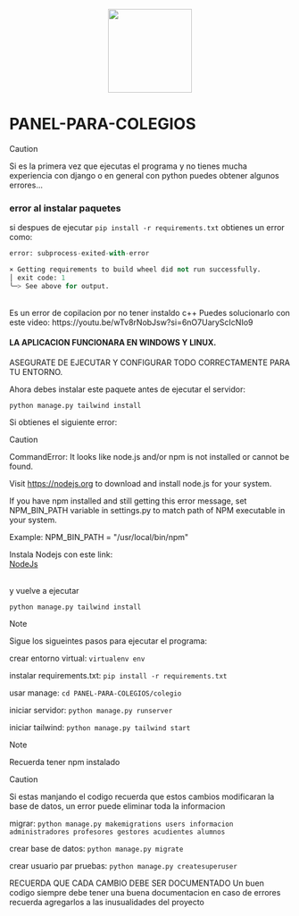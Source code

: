 <p align="center">
  <img width="150px" src="https://i.ibb.co/bXvzjXm/LOGO-h1.png" />
</p>

# PANEL-PARA-COLEGIOS


> [!CAUTION]
> Si es la primera vez que ejecutas el programa y no tienes mucha experiencia con django
> o en general con python puedes obtener algunos errores...
> <br>
> ### error al instalar paquetes
> si despues de ejecutar ```pip install -r requirements.txt```
> obtienes un error como:
> ```python
> error: subprocess-exited-with-error
> 
> × Getting requirements to build wheel did not run successfully.
> │ exit code: 1
> ╰─> See above for output.
> ```
> <br>
> Es un error de copilacion por no tener instaldo c++
> Puedes solucionarlo con este video:
> https://youtu.be/wTv8rNobJsw?si=6nO7UaryScIcNIo9


#### LA APLICACION FUNCIONARA EN WINDOWS Y LINUX. 
ASEGURATE DE EJECUTAR Y CONFIGURAR TODO CORRECTAMENTE PARA TU ENTORNO.


Ahora debes instalar este paquete antes de ejecutar el servidor:
<br>

```python manage.py tailwind install```


Si obtienes el siguiente error:
<br>

> [!CAUTION]
> CommandError: 
> It looks like node.js and/or npm is not installed or cannot be found.
> 
> Visit https://nodejs.org to download and install node.js for your system.
>
> If you have npm installed and still getting this error message, set NPM_BIN_PATH variable in settings.py to match path of NPM executable in your system.
>
> Example:
> NPM_BIN_PATH = "/usr/local/bin/npm"


Instala Nodejs con este link: 
<br>
[NodeJs](https://nodejs.org/en/download)

<br>
y vuelve a ejecutar

```python manage.py tailwind install```

> [!NOTE]
> Sigue los sigueintes pasos para ejecutar el programa:

crear entorno virtual:
```virtualenv env```

instalar requirements.txt:
```pip install -r requirements.txt```

usar manage:
```cd PANEL-PARA-COLEGIOS/colegio```

iniciar servidor:
```python manage.py runserver```

iniciar tailwind:
```python manage.py tailwind start```
> [!NOTE]
> Recuerda tener npm instalado


> [!CAUTION]
> Si estas manjando el codigo recuerda que estos cambios modificaran la base de datos, un error puede eliminar toda la informacion
> <br>

migrar: 
```python manage.py makemigrations users informacion administradores profesores gestores acudientes alumnos```

crear base de datos:
```python manage.py migrate```

crear usuario par pruebas:
```python manage.py createsuperuser ```


RECUERDA QUE CADA CAMBIO DEBE SER DOCUMENTADO
Un buen codigo siempre debe tener una buena documentacion
en caso de errores recuerda agregarlos a las inusualidades del proyecto
</s>